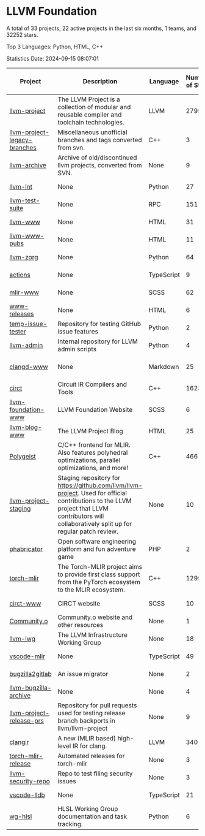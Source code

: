 # LLVM Foundation

A total of 33 projects, 22 active projects in the last six months, 1 teams, and 32252 stars.

Top 3 Languages: Python, HTML, C++

Statistics Date: 2024-09-15 08:07:01

| Project | Description | Language | Number of Stars | License | Creation Date | Last Updated Date | Last Pushed Date |
| --- | --- | --- | --- | --- | --- | --- | --- |
| [llvm-project](https://github.com/llvm/llvm-project) | The LLVM Project is a collection of modular and reusable compiler and toolchain technologies. | LLVM | 27951 | Other | 2016-12-07 | 2024-09-15 | 2024-09-15 |
| [llvm-project-legacy-branches](https://github.com/llvm/llvm-project-legacy-branches) | Miscellaneous unofficial branches and tags converted from svn. | C++ | 3 | - | 2019-01-09 | 2023-05-31 | 2019-05-14 |
| [llvm-archive](https://github.com/llvm/llvm-archive) | Archive of old/discontinued llvm projects, converted from SVN. | None | 9 | - | 2019-01-09 | 2024-07-30 | 2021-02-09 |
| [llvm-lnt](https://github.com/llvm/llvm-lnt) | None | Python | 27 | Other | 2019-01-09 | 2024-09-04 | 2024-08-28 |
| [llvm-test-suite](https://github.com/llvm/llvm-test-suite) | None | RPC | 151 | Other | 2019-01-09 | 2024-09-14 | 2024-09-13 |
| [llvm-www](https://github.com/llvm/llvm-www) | None | HTML | 31 | Other | 2019-01-09 | 2024-09-14 | 2024-09-14 |
| [llvm-www-pubs](https://github.com/llvm/llvm-www-pubs) | None | HTML | 11 | - | 2019-01-09 | 2024-07-30 | 2021-01-28 |
| [llvm-zorg](https://github.com/llvm/llvm-zorg) | None | Python | 64 | Other | 2019-01-09 | 2024-09-13 | 2024-09-13 |
| [actions](https://github.com/llvm/actions) | None | TypeScript | 9 | Other | 2019-11-18 | 2024-08-08 | 2024-08-08 |
| [mlir-www](https://github.com/llvm/mlir-www) | None | SCSS | 62 | - | 2019-12-09 | 2024-09-04 | 2024-09-15 |
| [www-releases](https://github.com/llvm/www-releases) | None | HTML | 6 | - | 2020-01-09 | 2024-07-30 | 2024-07-30 |
| [temp-issue-tester](https://github.com/llvm/temp-issue-tester) | Repository for testing GitHub issue features | Python | 2 | - | 2020-02-01 | 2024-07-30 | 2024-02-03 |
| [llvm-admin](https://github.com/llvm/llvm-admin) | Internal repository for LLVM admin scripts | Python | 4 | - | 2020-02-06 | 2024-07-30 | 2024-04-08 |
| [clangd-www](https://github.com/llvm/clangd-www) | None | Markdown | 25 | Apache License 2.0 | 2020-02-12 | 2024-09-01 | 2024-09-01 |
| [circt](https://github.com/llvm/circt) | Circuit IR Compilers and Tools | C++ | 1623 | Other | 2020-03-05 | 2024-09-14 | 2024-09-14 |
| [llvm-foundation-www](https://github.com/llvm/llvm-foundation-www) | LLVM Foundation Website | SCSS | 6 | - | 2020-04-03 | 2024-08-18 | 2024-08-18 |
| [llvm-blog-www](https://github.com/llvm/llvm-blog-www) | The LLVM Project Blog | HTML | 25 | - | 2020-06-19 | 2024-09-10 | 2024-09-09 |
| [Polygeist](https://github.com/llvm/Polygeist) | C/C++ frontend for MLIR. Also features polyhedral optimizations, parallel optimizations, and more! | C++ | 466 | Other | 2020-07-08 | 2024-09-14 | 2024-08-22 |
| [llvm-project-staging](https://github.com/llvm/llvm-project-staging) | Staging repository for https://github.com/llvm/llvm-project. Used for official contributions to the LLVM project that LLVM contributors will collaboratively split up for regular patch review. | None | 10 | Other | 2020-07-09 | 2024-07-30 | 2021-08-24 |
| [phabricator](https://github.com/llvm/phabricator) | Open software engineering platform and fun adventure game | PHP | 2 | Apache License 2.0 | 2020-07-28 | 2023-03-28 | 2021-10-07 |
| [torch-mlir](https://github.com/llvm/torch-mlir) | The Torch-MLIR project aims to provide first class support from the PyTorch ecosystem to the MLIR ecosystem. | C++ | 1299 | Other | 2020-07-30 | 2024-09-14 | 2024-09-14 |
| [circt-www](https://github.com/llvm/circt-www) | CIRCT website | SCSS | 10 | - | 2021-01-08 | 2024-09-12 | 2024-09-15 |
| [Community.o](https://github.com/llvm/Community.o) | Community.o website and other resources | None | 1 | - | 2021-02-06 | 2024-07-30 | 2023-03-16 |
| [llvm-iwg](https://github.com/llvm/llvm-iwg) | The LLVM Infrastructure Working Group | None | 18 | Other | 2021-03-02 | 2024-09-14 | 2022-08-31 |
| [vscode-mlir](https://github.com/llvm/vscode-mlir) | None | TypeScript | 49 | Other | 2021-07-28 | 2024-09-05 | 2024-05-17 |
| [bugzilla2gitlab](https://github.com/llvm/bugzilla2gitlab) | An issue migrator | None | 2 | MIT License | 2021-10-10 | 2024-05-17 | 2022-01-17 |
| [llvm-bugzilla-archive](https://github.com/llvm/llvm-bugzilla-archive) | None | None | 4 | - | 2021-11-26 | 2023-03-28 | 2021-11-28 |
| [llvm-project-release-prs](https://github.com/llvm/llvm-project-release-prs) | Repository for pull requests used for testing release branch backports in llvm/llvm-project | None | 9 | Other | 2022-05-18 | 2024-07-30 | 2023-12-11 |
| [clangir](https://github.com/llvm/clangir) | A new (MLIR based) high-level IR for clang. | LLVM | 340 | Other | 2022-08-04 | 2024-09-15 | 2024-09-14 |
| [torch-mlir-release](https://github.com/llvm/torch-mlir-release) | Automated releases for torch-mlir | None | 3 | - | 2024-02-01 | 2024-09-14 | 2024-09-14 |
| [llvm-security-repo](https://github.com/llvm/llvm-security-repo) | Repo to test filing security issues | None | 3 | - | 2024-02-22 | 2024-09-02 | 2024-06-13 |
| [vscode-lldb](https://github.com/llvm/vscode-lldb) | None | TypeScript | 21 | Other | 2024-05-15 | 2024-09-12 | 2024-09-11 |
| [wg-hlsl](https://github.com/llvm/wg-hlsl) | HLSL Working Group documentation and task tracking. | Python | 6 | Other | 2024-07-25 | 2024-09-11 | 2024-09-11 |
